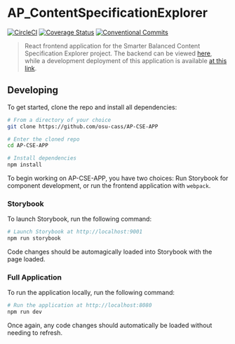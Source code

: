 # AP_ContentSpecificationExplorer

[![CircleCI](https://circleci.com/gh/osu-cass/AP-CSE-APP.svg?style=svg)](https://circleci.com/gh/osu-cass/AP-CSE-APP)
[![Coverage Status](https://coveralls.io/repos/github/osu-cass/AP-CSE-APP/badge.svg?branch=dev)](https://coveralls.io/github/osu-cass/AP-CSE-APP?branch=dev)
[![Conventional Commits](https://img.shields.io/badge/Conventional%20Commits-1.0.0-yellow.svg)](https://conventionalcommits.org)

> React frontend application for the Smarter Balanced Content Specification Explorer project. The backend can be viewed [here](https://github.com/osu-cass/AP-CSE-API), while a development deployment of this application is available [at this link](https://ap-cse-app.now.sh).

## Developing

To get started, clone the repo and install all dependencies:

```sh
# From a directory of your choice
git clone https://github.com/osu-cass/AP-CSE-APP

# Enter the cloned repo
cd AP-CSE-APP

# Install dependencies
npm install
```

To begin working on AP-CSE-APP, you have two choices: Run Storybook for component development, or run the frontend application with `webpack`.

### Storybook

To launch Storybook, run the following command:

```sh
# Launch Storybook at http://localhost:9001
npm run storybook
```

Code changes should be automagically loaded into Storybook with the page loaded.

### Full Application

To run the application locally, run the following command:

```sh
# Run the application at http://localhost:8080
npm run dev
```

Once again, any code changes should automatically be loaded without needing to refresh.

